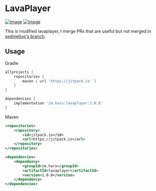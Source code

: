 # LavaPlayer
[![image](https://img.shields.io/jitpack/v/github/haru-im/lavaplayer?style=flat-square)](https://github.com/haru-im/lavaplayer/releases)
[![image](https://img.shields.io/github/license/haru-im/lavaplayer?style=flat-square)](https://github.com/haru-im/lavaplayer/blob/master/LICENSE)

This is modified lavaplayer, I merge PRs that are useful but not merged in [sedmelluq's branch](https://github.com/sedmelluq/lavaplayer).
## Usage
Gradle
```gradle
allprojects {
    repositories {
        maven { url 'https://jitpack.io' }
    }
}

dependencies {
    implementation 'im.haru:lavaplayer:1.0.0'
}
```
Maven
```xml
<repositories>
    <repository>
        <id>jitpack.io</id>
        <url>https://jitpack.io</url>
    </repository>
</repositories>

<dependencies>
    <dependency>
        <groupId>im.haru</groupId>
        <artifactId>lavaplayer</artifactId>
        <version>1.0.0</version>
    </dependency>
</dependencies>
```
